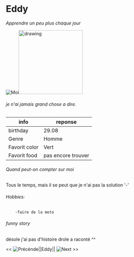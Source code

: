 # Eddy
*Apprendre un peu plus chaque jour*

![Moi](https://user-images.githubusercontent.com/108331530/177169774-c3e99648-54c5-4f16-beca-658328e985db.jpg)<img src="drawing.jpg" alt="drawing" style="width:200px;"/>

###### je n'ai jamais grand chose a dire.

|info|reponse|
|-|-|
|birthday|29.08|
|Genre|Homme|
|Favorit color|Vert|
|Favorit food|pas encore trouver|

###### Quand peut-on compter sur moi 

Tous le temps, mais il se peut que je n'ai pas la solution '-'

###### Hobbies:
        -faire de la moto

###### funny story
désole j'ai pas d'histoire drole a raconté ^^


<< ![Précénde](https://github.com/VVKDO98/challenge-markdown)||Eddy|| ![Next](https://github.com/selim9106/challenge-markdown#readme) >>
